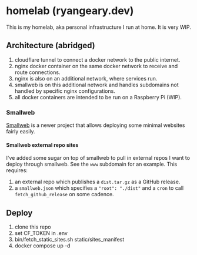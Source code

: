 # homelab (ryangeary.dev)

This is my homelab, aka personal infrastructure I run at home. It is very WIP.

## Architecture (abridged)

1. cloudflare tunnel to connect a docker network to the public internet.
1. nginx docker container on the same docker network to receive and route connections.
1. nginx is also on an additional network, where services run.
1. smallweb is on this additional network and handles subdomains not handled by
   specific nginx configurations.
1. all docker containers are intended to be run on a Raspberry Pi (WIP).

### Smallweb

[Smallweb](https://www.smallweb.run) is a newer project that allows deploying
some minimal websites fairly easily.

#### Smallweb external repo sites

I've added some sugar on top of smallweb to pull in external repos I want to
deploy through smallweb. See the `www` subdomain for an example. This requires:
1. an external repo which publishes a `dist.tar.gz` as a GitHub release.
2. a `smallweb.json` which specifies a `"root": "./dist"` and a `cron` to call
   `fetch_github_release` on some cadence.

## Deploy

1. clone this repo
2. set CF_TOKEN in .env
3. bin/fetch_static_sites.sh static/sites_manifest
4. docker compose up -d
